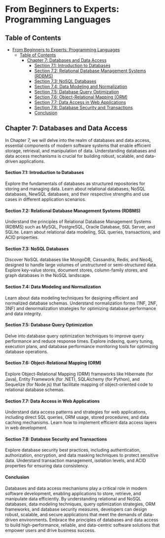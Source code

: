 # From Beginners to Experts: Programming Languages

## Table of Contents

- [From Beginners to Experts: Programming Languages](#from-beginners-to-experts-programming-languages)
  - [Table of Contents](#table-of-contents)
    - [Chapter 7: Databases and Data Access](#chapter-7-databases-and-data-access)
      - [Section 7.1: Introduction to Databases](#section-71-introduction-to-databases)
      - [Section 7.2: Relational Database Management Systems (RDBMS)](#section-72-relational-database-management-systems-rdbms)
      - [Section 7.3: NoSQL Databases](#section-73-nosql-databases)
      - [Section 7.4: Data Modeling and Normalization](#section-74-data-modeling-and-normalization)
      - [Section 7.5: Database Query Optimization](#section-75-database-query-optimization)
      - [Section 7.6: Object-Relational Mapping (ORM)](#section-76-object-relational-mapping-orm)
      - [Section 7.7: Data Access in Web Applications](#section-77-data-access-in-web-applications)
      - [Section 7.8: Database Security and Transactions](#section-78-database-security-and-transactions)
      - [Conclusion](#conclusion)

## Chapter 7: Databases and Data Access

In Chapter 7, we will delve into the realm of databases and data access, essential components of modern software systems that enable efficient storage, retrieval, and manipulation of data. Understanding databases and data access mechanisms is crucial for building robust, scalable, and data-driven applications.

#### Section 7.1: Introduction to Databases

Explore the fundamentals of databases as structured repositories for storing and managing data. Learn about relational databases, NoSQL databases, NewSQL databases, and their respective strengths and use cases in different application scenarios.

#### Section 7.2: Relational Database Management Systems (RDBMS)

Understand the principles of Relational Database Management Systems (RDBMS) such as MySQL, PostgreSQL, Oracle Database, SQL Server, and SQLite. Learn about relational data modeling, SQL queries, transactions, and ACID properties.

#### Section 7.3: NoSQL Databases

Discover NoSQL databases like MongoDB, Cassandra, Redis, and Neo4j, designed to handle large volumes of unstructured or semi-structured data. Explore key-value stores, document stores, column-family stores, and graph databases in the NoSQL landscape.

#### Section 7.4: Data Modeling and Normalization

Learn about data modeling techniques for designing efficient and normalized database schemas. Understand normalization forms (1NF, 2NF, 3NF) and denormalization strategies for optimizing database performance and data integrity.

#### Section 7.5: Database Query Optimization

Delve into database query optimization techniques to improve query performance and reduce response times. Explore indexing, query tuning, execution plans, and database performance monitoring tools for optimizing database operations.

#### Section 7.6: Object-Relational Mapping (ORM)

Explore Object-Relational Mapping (ORM) frameworks like Hibernate (for Java), Entity Framework (for .NET), SQLAlchemy (for Python), and Sequelize (for Node.js) that facilitate mapping of object-oriented code to relational database schemas.

#### Section 7.7: Data Access in Web Applications

Understand data access patterns and strategies for web applications, including direct SQL queries, ORM usage, stored procedures, and data caching mechanisms. Learn how to implement efficient data access layers in web development.

#### Section 7.8: Database Security and Transactions

Explore database security best practices, including authentication, authorization, encryption, and data masking techniques to protect sensitive data. Understand transaction management, isolation levels, and ACID properties for ensuring data consistency.

#### Conclusion

Databases and data access mechanisms play a critical role in modern software development, enabling applications to store, retrieve, and manipulate data efficiently. By understanding relational and NoSQL databases, data modeling techniques, query optimization strategies, ORM frameworks, and database security measures, developers can design robust, scalable, and secure applications that meet the demands of data-driven environments. Embrace the principles of databases and data access to build high-performance, reliable, and data-centric software solutions that empower users and drive business success.